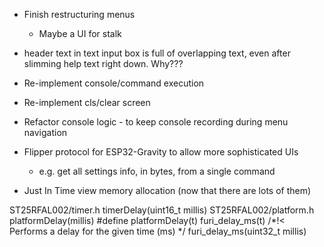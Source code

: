 * Finish restructuring menus
    * Maybe a UI for stalk
* header text in text input box is full of overlapping text, even after slimming help text right down. Why???

* Re-implement console/command execution
* Re-implement cls/clear screen
* Refactor console logic - to keep console recording during menu navigation
* Flipper protocol for ESP32-Gravity to allow more sophisticated UIs
    * e.g. get all settings info, in bytes, from a single command
* Just In Time view memory allocation (now that there are lots of them)

ST25RFAL002/timer.h timerDelay(uint16_t millis)
ST25RFAL002/platform.h platformDelay(millis)
    #define platformDelay(t) furi_delay_ms(t) /*!< Performs a delay for the given time (ms)    */
furi_delay_ms(uint32_t millis)
